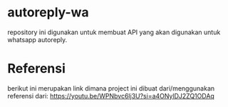 # autoreply-wa
repository ini digunakan untuk membuat API yang akan digunakan untuk whatsapp autoreply.

# Referensi
berikut ini merupakan link dimana project ini dibuat dari/menggunakan referensi dari: https://youtu.be/WPNbvc6lj3U?si=a4ONylDJ2ZQ1ODAq
